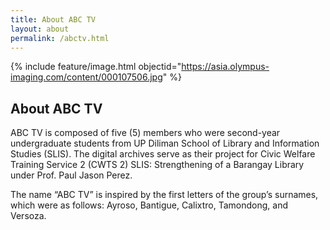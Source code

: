 ```yaml
---
title: About ABC TV
layout: about
permalink: /abctv.html
---
```

{% include feature/image.html objectid="https://asia.olympus-imaging.com/content/000107506.jpg" %}

## About ABC TV

ABC TV is composed of five (5) members who were second-year undergraduate students from UP Diliman School of Library and Information Studies (SLIS). The digital archives serve as their project for Civic Welfare Training Service 2 (CWTS 2) SLIS: Strengthening of a Barangay Library under Prof. Paul Jason Perez.

The name “ABC TV” is inspired by the first letters of the group’s surnames, which were as follows: Ayroso, Bantigue, Calixtro, Tamondong, and Versoza.

